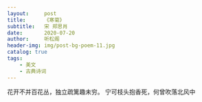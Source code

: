 ```yaml
---
layout:     post
title:      《寒菊》
subtitle:   宋 郑思肖
date:       2020-07-20
author:     听松阁
header-img: img/post-bg-poem-11.jpg
catalog: true
tags:
    - 美文
    - 古典诗词
---
```


花开不并百花丛，独立疏篱趣未穷。
宁可枝头抱香死，何曾吹落北风中
